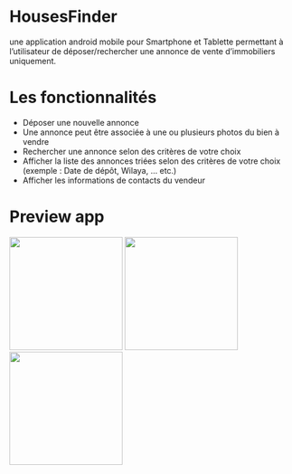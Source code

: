 # HousesFinder
une application android mobile pour Smartphone et Tablette permettant à
l’utilisateur de déposer/rechercher une annonce de vente d’immobiliers uniquement. 
# Les fonctionnalités 
- Déposer une nouvelle annonce
- Une annonce peut être associée à une ou plusieurs photos du bien à vendre
- Rechercher une annonce selon des critères de votre choix
- Afficher la liste des annonces triées selon des critères de votre choix (exemple : Date de dépôt,
Wilaya, … etc.)
- Afficher les informations de contacts du vendeur
# Preview app 
<img src="https://scontent.fmad3-5.fna.fbcdn.net/v/t1.15752-9/58443654_593534607803101_2051835009785921536_n.png?_nc_cat=102&_nc_ht=scontent.fmad3-5.fna&oh=7bdbcf5fc4c7ccf1788d4fe681f16c81&oe=5D39FCD1" width="200">
<img src="https://scontent.fmad3-8.fna.fbcdn.net/v/t1.15752-9/58377911_377961422931082_44406135024779264_n.png?_nc_cat=101&_nc_ht=scontent.fmad3-8.fna&oh=9b86630c16fb3d499e9285a37f0a7079&oe=5D2D7549" width="200">
<img src="https://scontent.fmad3-6.fna.fbcdn.net/v/t1.15752-9/58381780_2136418456394318_5336595688182513664_n.png?_nc_cat=109&_nc_ht=scontent.fmad3-6.fna&oh=892899fb766e576f7aba1b76a0977994&oe=5D353522" width="200">
